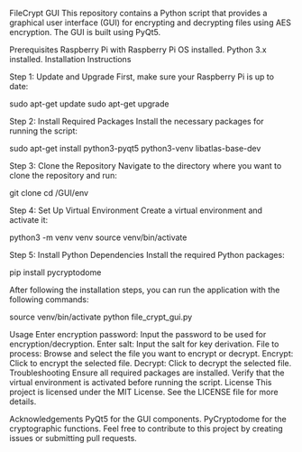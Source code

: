 FileCrypt GUI
This repository contains a Python script that provides a graphical user interface (GUI) for encrypting and decrypting files using AES encryption. The GUI is built using PyQt5.

Prerequisites
Raspberry Pi with Raspberry Pi OS installed.
Python 3.x installed.
Installation Instructions

Step 1: Update and Upgrade
First, make sure your Raspberry Pi is up to date:

sudo apt-get update
sudo apt-get upgrade


Step 2: Install Required Packages
Install the necessary packages for running the script:

sudo apt-get install python3-pyqt5 python3-venv libatlas-base-dev

Step 3: Clone the Repository
Navigate to the directory where you want to clone the repository and run:

git clone <repository-url>
cd <repository-folder>/GUI/env

Step 4: Set Up Virtual Environment
Create a virtual environment and activate it:

python3 -m venv venv
source venv/bin/activate

Step 5: Install Python Dependencies
Install the required Python packages:

pip install pycryptodome

After following the installation steps, you can run the application with the following commands:

source venv/bin/activate
python file_crypt_gui.py

Usage
Enter encryption password: Input the password to be used for encryption/decryption.
Enter salt: Input the salt for key derivation.
File to process: Browse and select the file you want to encrypt or decrypt.
Encrypt: Click to encrypt the selected file.
Decrypt: Click to decrypt the selected file.
Troubleshooting
Ensure all required packages are installed.
Verify that the virtual environment is activated before running the script.
License
This project is licensed under the MIT License. See the LICENSE file for more details.

Acknowledgements
PyQt5 for the GUI components.
PyCryptodome for the cryptographic functions.
Feel free to contribute to this project by creating issues or submitting pull requests.







